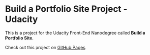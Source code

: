 # Build a Portfolio Site Project - Udacity

This is a project for the Udacity Front-End Nanodegree called **Build a Portfolio Site**.

Check out this project on [GitHub Pages](https://al-yasa.github.io/Build-a-Portfolio-Site-Project-Udacity/ "Build a Portfolio Site - Belhenniche Al-Yasa'").
